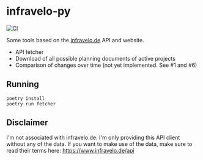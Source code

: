 # infravelo-py

[![CI](https://github.com/phansch/infravelo-py/actions/workflows/python.yml/badge.svg)](https://github.com/phansch/infravelo-py/actions/workflows/python.yml)

Some tools based on the [infravelo.de](https://infravelo.de) API and website.

* API fetcher
* Download of all possible planning documents of active projects
* Comparison of changes over time (not yet implemented. See #1 and #6)

## Running

```shell
poetry install
poetry run fetcher
```

## Disclaimer

I'm not associated with infravelo.de. I'm only providing this API client without any of the data. If you want to make use of the data, make sure to read their terms here: https://www.infravelo.de/api
